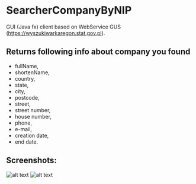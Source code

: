 # SearcherCompanyByNIP
GUI (Java fx) client based on WebService GUS (https://wyszukiwarkaregon.stat.gov.pl).
 

Returns following info about company you found
-

* fullName,
* shortenName,
* country,
* state,
* city,
* postcode,
* street,
* street number,
* house number,
* phone,
* e-mail,
* creation date,
* end date.

Screenshots:
--
![alt text](screenshots/Screenshot_1.png "Before searching")
![alt text](screenshots/Screenshot_2.png "After result found")

 